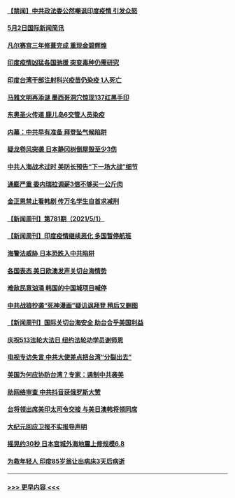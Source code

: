#### [【禁闻】中共政法委公然嘲讽印度疫情 引发众怒](../pages/prog202/a103109203.md?t=05030352) 
#### [5月2日国际新闻简讯](../pages/prog202/a103109179.md?t=05030352) 
#### [凡尔赛宫三年修葺完成 重现金碧辉煌](../pages/prog202/a103109177.md?t=05030352) 
#### [印度疫情凶猛各国驰援 突变毒种仍需研究](../pages/prog202/a103109182.md?t=05030352) 
#### [印度台湾干部注射科兴疫苗仍染疫 1人死亡](../pages/prog202/a103109172.md?t=05030352) 
#### [马雅文明再添谜 墨西哥洞穴惊现137红黑手印](../pages/prog202/a103109062.md?t=05030352) 
#### [东奥圣火传递 鹿儿岛6交管人员染疫](../pages/prog202/a103109040.md?t=05030352) 
#### [内幕：中共早有准备 拜登坠气候陷阱](../pages/prog202/a103108911.md?t=05030352) 
#### [疑龙卷风突袭 日本静冈树倒屋毁至少3伤](../pages/prog202/a103108977.md?t=05030352) 
#### [中共人海战术过时 美防长预告“下一场大战”细节](../pages/prog202/a103108984.md?t=05030352) 
#### [通膨严重 委内瑞拉调薪3倍不够买一公斤肉](../pages/prog202/a103108965.md?t=05030352) 
#### [金正恩禁止看韩剧 传万名学生自首求减刑](../pages/prog202/a103108926.md?t=05030352) 
#### [【新闻周刊】第781期（2021/5/1）](../pages/prog202/a103108909.md?t=05030352) 
#### [【新闻周刊】印度疫情继续恶化 多国暂停航班](../pages/prog202/a103108880.md?t=05030352) 
#### [海警法威胁 日本恐跌入中共陷阱](../pages/prog202/a103108085.md?t=05030352) 
#### [各国表态 美日欧澳发声关切台海情势](../pages/prog202/a103108099.md?t=05030352) 
#### [难敌民意汹涌 韩国的中国城项目喊停](../pages/prog202/a103108819.md?t=05030352) 
#### [中共战狼抄袭“死神漫画”疑讥讽拜登 稍后又删图](../pages/prog202/a103108812.md?t=05030352) 
#### [【新闻周刊】国际关切台海安全 助台合乎美国利益](../pages/prog202/a103108808.md?t=05030352) 
#### [庆祝513法轮大法日 纽约法轮功学员谢师恩](../pages/prog202/a103108805.md?t=05030352) 
#### [电视专访失言 中共大使差点把台湾“分裂出去”](../pages/prog202/a103108742.md?t=05030352) 
#### [美国为何应协防台湾？专家：遏制中共袭美](../pages/prog202/a103108696.md?t=05030352) 
#### [助网络审查 中共抖音获俄罗斯大赞](../pages/prog202/a103108626.md?t=05030352) 
#### [台将领出席美印太司令交接 与美日澳韩将领同席](../pages/prog202/a103108666.md?t=05030352) 
#### [大纪元回应卫报不实报导声明](../pages/prog202/a103108633.md?t=05030352) 
#### [摇晃约30秒 日本宫城外海地震上修规模6.8](../pages/prog202/a103108477.md?t=05030352) 
#### [为救年轻人 印度85岁翁让出病床3天后病逝](../pages/prog202/a103108457.md?t=05030352) 

----
#### [ >>> 更早内容 <<< ](../indexes/prog202-earlier.md)

